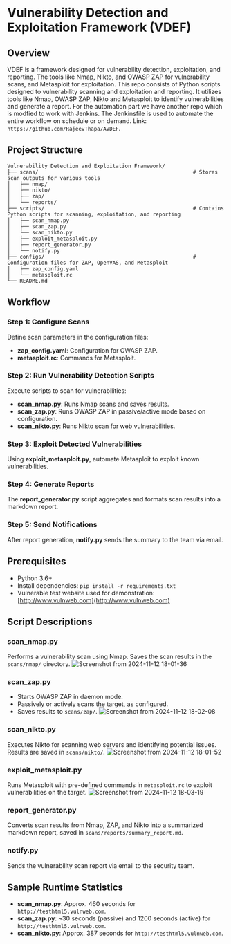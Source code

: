 # Vulnerability Detection and Exploitation Framework (VDEF)

## Overview
VDEF is a framework designed for vulnerability detection, exploitation, and reporting. The tools like Nmap, Nikto, and OWASP ZAP for vulnerability scans, and Metasploit for exploitation. This repo consists of Python scripts designed to vulnerability scanning and exploitation and reporting. It utilizes tools like Nmap, OWASP ZAP, Nikto and Metasploit to identify vulnerabilities and generate a report. For the automation part we have another repo which is modfied to work with Jenkins. The Jenkinsfile is used to automate the entire workflow on schedule or on demand. Link: `https://github.com/RajeevThapa/AVDEF`.

## Project Structure

```
Vulnerability Detection and Exploitation Framework/
├── scans/                                                  # Stores scan outputs for various tools
│   ├── nmap/
│   ├── nikto/
│   ├── zap/
│   └── reports/
├── scripts/                                                # Contains Python scripts for scanning, exploitation, and reporting
│   ├── scan_nmap.py
│   ├── scan_zap.py
│   └── scan_nikto.py
│   ├── exploit_metasploit.py
│   ├── report_generator.py
│   └── notify.py
├── configs/                                                # Configuration files for ZAP, OpenVAS, and Metasploit
│   ├── zap_config.yaml
│   └── metasploit.rc
└── README.md
```

## Workflow

### Step 1: Configure Scans
Define scan parameters in the configuration files:
- **zap_config.yaml**: Configuration for OWASP ZAP.
- **metasploit.rc**: Commands for Metasploit.

### Step 2: Run Vulnerability Detection Scripts
Execute scripts to scan for vulnerabilities:
- **scan_nmap.py**: Runs Nmap scans and saves results.
- **scan_zap.py**: Runs OWASP ZAP in passive/active mode based on configuration.
- **scan_nikto.py**: Runs Nikto scan for web vulnerabilities.

### Step 3: Exploit Detected Vulnerabilities
Using **exploit_metasploit.py**, automate Metasploit to exploit known vulnerabilities.

### Step 4: Generate Reports
The **report_generator.py** script aggregates and formats scan results into a markdown report.

### Step 5: Send Notifications
After report generation, **notify.py** sends the summary to the team via email.

## Prerequisites
- Python 3.6+
- Install dependencies: `pip install -r requirements.txt`
- Vulnerable test website used for demonstration: [http://www.vulnweb.com](http://www.vulnweb.com)

## Script Descriptions

### scan_nmap.py
Performs a vulnerability scan using Nmap. Saves the scan results in the `scans/nmap/` directory.
![Screenshot from 2024-11-12 18-01-36](https://github.com/user-attachments/assets/5c4beb60-c065-496a-9fb7-ba84c29c6791)

### scan_zap.py
- Starts OWASP ZAP in daemon mode.
- Passively or actively scans the target, as configured.
- Saves results to `scans/zap/`.
![Screenshot from 2024-11-12 18-02-08](https://github.com/user-attachments/assets/2b474ba5-57ea-463c-8635-2e3377a9ff49)

### scan_nikto.py
Executes Nikto for scanning web servers and identifying potential issues. Results are saved in `scans/nikto/`.
![Screenshot from 2024-11-12 18-01-52](https://github.com/user-attachments/assets/69225328-c20b-42af-87fb-8a9ef137ec1e)

### exploit_metasploit.py
Runs Metasploit with pre-defined commands in `metasploit.rc` to exploit vulnerabilities on the target.
![Screenshot from 2024-11-12 18-03-19](https://github.com/user-attachments/assets/b2c29a9c-7e7a-468e-aca3-bd9254f05f83)

### report_generator.py
Converts scan results from Nmap, ZAP, and Nikto into a summarized markdown report, saved in `scans/reports/summary_report.md`.

### notify.py
Sends the vulnerability scan report via email to the security team.

## Sample Runtime Statistics
- **scan_nmap.py**: Approx. 460 seconds for `http://testhtml5.vulnweb.com`.
- **scan_zap.py**: ~30 seconds (passive) and 1200 seconds (active) for `http://testhtml5.vulnweb.com`.
- **scan_nikto.py**: Approx. 387 seconds for `http://testhtml5.vulnweb.com`.
